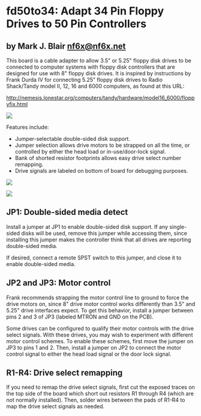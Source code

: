 # fd50to34: Adapt 34 Pin Floppy Drives to 50 Pin Controllers
## by Mark J. Blair <nf6x@nf6x.net>

This board is a cable adapter to allow 3.5" or 5.25" floppy disk drives to be connected to computer systems with floppy disk controllers that are designed for use with 8" floppy disk drives. It is inspired by instructions by Frank Durda IV for connecting 5.25" floppy disk drives to Radio Shack/Tandy model II, 12, 16 and 6000 computers, as found at this URL:

http://nemesis.lonestar.org/computers/tandy/hardware/model16_6000/floppyfix.html

![](pics/fd50to35-assembled.png?raw=true)

Features include:

* Jumper-selectable double-sided disk support.
* Jumper selection allows drive motors to be strapped on all the time, or controlled by either the head load or in-use/door-lock signal.
* Bank of shorted resistor footprints allows easy drive select number remapping.
* Drive signals are labeled on bottom of board for debugging purposes.

![](pics/fd50to35-top.png?raw=true)

![](pics/fd50to35-bottom.png?raw=true)

## JP1: Double-sided media detect

Install a jumper at JP1 to enable double-sided disk support. If any single-sided disks will be used, remove this jumper while accessing them, since installing this jumper makes the controller think that all drives are reporting double-sided media.

If desired, connect a remote SPST switch to this jumper, and close it to enable double-sided media.

## JP2 and JP3: Motor control

Frank recommends strapping the motor control line to ground to force the drive motors on, since 8" drive motor control works differently than 3.5" and 5.25" drive interfaces expect. To get this behavior, install a jumper between pins 2 and 3 of JP3 (labeled MTRON and GND on the PCB).

Some drives can be configured to qualify their motor controls with the drive select signals. With these drives, you may wish to experiment with different motor control schemes. To enable these schemes, first move the jumper on JP3 to pins 1 and 2. Then, install a jumper on JP2 to connect the motor control signal to either the head load signal or the door lock signal.

## R1-R4: Drive select remapping

If you need to remap the drive select signals, first cut the exposed traces on the top side of the board which short out resistors R1 through R4 (which are not normally installed). Then, solder wires between the pads of R1-R4 to map the drive select signals as needed.
